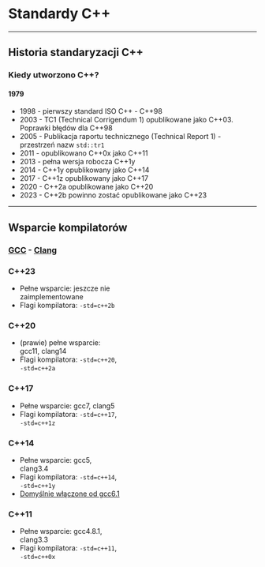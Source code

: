 <!-- .slide: data-background="#111111" -->
# Standardy C++

___

## Historia standaryzacji C++

### Kiedy utworzono C++?
<!-- .element: class="fragment fade-in" -->

#### 1979
<!-- .element: class="fragment fade-in" -->

* <!-- .element: class="fragment fade-in-then-semi-out"--> 1998 - pierwszy standard ISO C++ - C++98
* <!-- .element: class="fragment fade-in-then-semi-out"--> 2003 - TC1 (Technical Corrigendum 1) opublikowane jako C++03. Poprawki błędów dla C++98
* <!-- .element: class="fragment fade-in-then-semi-out"--> 2005 - Publikacja raportu technicznego (Technical Report 1) - przestrzeń nazw <code>std::tr1</code>
* <!-- .element: class="fragment fade-in-then-semi-out"--> 2011 - opublikowano C++0x jako C++11
* <!-- .element: class="fragment fade-in-then-semi-out"--> 2013 - pełna wersja robocza C++1y
* <!-- .element: class="fragment fade-in-then-semi-out"--> 2014 - C++1y opublikowany jako C++14
* <!-- .element: class="fragment fade-in-then-semi-out"--> 2017 - C++1z opublikowany jako C++17
* <!-- .element: class="fragment fade-in-then-semi-out"--> 2020 - C++2a opublikowane jako C++20
* <!-- .element: class="fragment fade-in-then-semi-out"--> 2023 - C++2b powinno zostać opublikowane jako C++23

___

## Wsparcie kompilatorów

### [GCC](https://gcc.gnu.org/projects/cxx-status.html) - [Clang](https://clang.llvm.org/cxx_status.html)

<div class="box" style="width: 45%; left: 0; top: 200px">
    <h3>C++23</h3>
    <ul>
        <li>Pełne wsparcie: jeszcze nie zaimplementowane</li>
        <li>Flagi kompilatora: <code>-std=c++2b</code></li>
    </ul>
</div>

<div class="box" style="width: 45%; left: 0; top: 360px">
    <h3>C++20</h3>
    <ul>
        <li>(prawie) pełne wsparcie: gcc11, clang14</li>
        <li>Flagi kompilatora: <code>-std=c++20</code>, <code>-std=c++2a</code></li>
    </ul>
</div>
<div class="box" style="width: 45%; right: 0; top: 360px">
    <h3>C++17</h3>
    <ul>
        <li>Pełne wsparcie: gcc7, clang5</li>
        <li>Flagi kompilatora: <code>-std=c++17</code>, <code>-std=c++1z</code></li>
    </ul>
</div>
<div class="box" style="width: 45%; left: 0; top: 520px">
    <h3>C++14</h3>
    <ul>
        <li>Pełne wsparcie: gcc5, clang3.4</li>
        <li>Flagi kompilatora: <code>-std=c++14</code>, <code>-std=c++1y</code></li>
        <li><u>Domyślnie włączone od gcc6.1</u></li>
    </ul>
</div>
<div class="box" style="width: 45%; right: 0; top: 520px">
    <h3>C++11</h3>
    <ul>
        <li>Pełne wsparcie: gcc4.8.1, clang3.3</li>
        <li>Flagi kompilatora: <code>-std=c++11</code>, <code>-std=c++0x</code></li>
    </ul>
</div>

